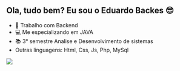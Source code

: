 ## Ola, tudo bem? Eu sou o Eduardo Backes 😎

- 🔭 Trabalho com Backend
- 💻 Me especializando em JAVA
- 📚 3° semestre Analise e Desenvolvimento de sistemas
- Outras linguagens: Html, Css, Js, Php, MySql

<div> 
  <a href="https://www.linkedin.com/in/eduardo-abne-backes-da-silva-25b90525a" target="_blank"><img src="https://img.shields.io/badge/-LinkedIn-%230077B5?style=for-the-badge&logo=linkedin&logoColor=white" target="_blank"></a> 
  
</div>

